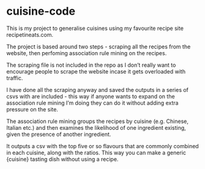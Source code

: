 # cuisine-code
This is my project to generalise cuisines using my favourite recipe site recipetineats.com.

The project is based around two steps - scraping all the recipes from the website, then perfoming association rule mining on the recipes. 

The scraping file is not included in the repo as I don’t really want to encourage people to scrape the website incase it gets overloaded with traffic.

I have done all the scraping anyway and saved the outputs in a series of csvs with are included - this way if anyone wants to expand on the association rule mining I’m doing they can do it without adding extra pressure on the site.

The association rule mining groups the recipes by cuisine (e.g. Chinese, Italian etc.) and then examines the likelihood of one ingredient existing, given the presence of another ingredient.

It outputs a csv with the top five or so flavours that are commonly combined in each cuisine, along with the ratios. This way you can make a generic {cuisine} tasting dish without using a recipe.
 